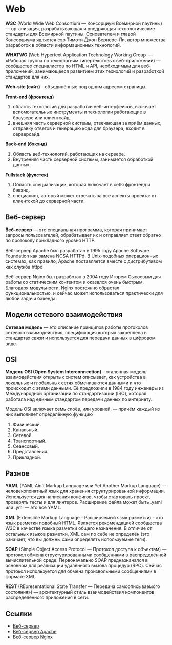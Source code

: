 # Web

**W3C** (World Wide Web Consortium — Консорциум Всемирной паутины) — организация, разрабатывающая и внедряющая технологические стандарты для Всемирной паутины. Основателем и главой Консорциума является сэр Тимоти Джон Бернерс-Ли, автор множества разработок в области информационных технологий.

**WHATWG** (Web Hypertext Application Technology Working Group  — «Рабочая группа по технологиям гипертекстовых веб-приложений) — сообщество специалистов по HTML и API, необходимым для веб-приложений, занимающееся развитием этих технологий и разработкой стандартов для них.

**Web-site (сайт)** - объединённые под одним адресом страницы.

**Front-end (фронтенд)**

1. область технологий для разработки веб-интерфейсов, включает вспомогательные инструменты и технологии работающие в браузере или клиентсайд.
2. внешняя часть серверной системы, отвечающая за приём данных, отправку ответов и генерацию кода для браузера, входит в серверсайд.

**Back-end (бэкэнд)**

1. Область веб-технологий, работающих на сервере.
2. Внутренняя часть серверной системы, занимается обработкой данных.

**Fullstack (фулстек)**

1. Область специализации, которая включает в себя фронтенд и бэкэнд.
2. специалист, который может отвечать за все аспекты проекта: от клиентской до серверной части.

## Веб-сервер

**Веб-сервер** — это специальная программа, которая принимает запросы пользователей, обрабатывает их и отправляет ответ обратно по протоколу прикладного уровня HTTP.

Веб-сервер Apache был разработан в 1995 году Apache Software Foundation как замена NCSA HTTPd. В Unix-подобных операционных системах, как правило, Apache поставляется вместе с дистрибутивом как служба httpd

Веб-сервер Nginx был разработан в 2004 году Игорем Сысоевым для работы со статическим контентом и оказался очень быстрым. Благодаря модульности, Nginx постоянно обрастал функциональностью, и сейчас может использоваться практически для любой задачи бэкенда.

## Модели сетевого взаимодействия

**Сетевая модель** — это описание принципов работы протоколов сетевого взаимодействия, спецификация которых закреплена в стандартах связи и используется для передачи данных в цифровом виде.

## OSI

**Модель OSI (Open System Interconnection)** – эталонная модель взаимодействия открытых систем описывает, как устройства в локальных и глобальных сетях обмениваются данными и что происходит с этими данными. Её предложили в 1984 году инженеры из Международной организации по стандартизации (ISO), которая работала над единым стандартом передачи данных по интернету.

Модель OSI включает семь слоёв, или уровней, — причём каждый из них выполняет определённую функцию

1. Физический.
2. Канальный.
3. Сетевой.
4. Транспортный.
5. Сеансовый.
6. Представления.
7. Прикладной.

## Разное

**YAML** (YAML Ain't Markup Language или Yet Another Markup Language) — человекопонятный язык для хранения структурированной информации. Используется для написания конфигов, чтобы стартовать проект, проверять тесты и для линтеров.
Расширение файла может быть .yaml или .yml — это всё YAML.

**XML** (Extensible Markup Language - Расширяемый язык разметки) - это язык разметки подобный HTML. Является рекомендацией сообщества W3C в качестве языка разметки общего назначения. В отличие от остальных языков разметки, XML сам по себе не определён (это означает, что вы должны сами определять используемые теги).

**SOAP** (Simple Object Access Protocol — Протокол доступа к объектам) — протокол обмена структурированными сообщениями в распределённой вычислительной среде. Первоначально SOAP предназначался в основном для реализации удалённого вызова процедур (RPC). Сейчас протокол используется для обмена произвольными сообщениями в формате XML.

**REST** (REpresentational State Transfer — Передача самоописываемого состояния») — архитектурный стиль взаимодействия компонентов распределённого приложения в сети.

## Ссылки

* [Веб-сервер](https://doka.guide/tools/web-server/)
* [Веб-сервер Apache](https://doka.guide/tools/apache-web-server/)
* [Веб-сервер Nginx](https://doka.guide/tools/nginx-web-server/)
